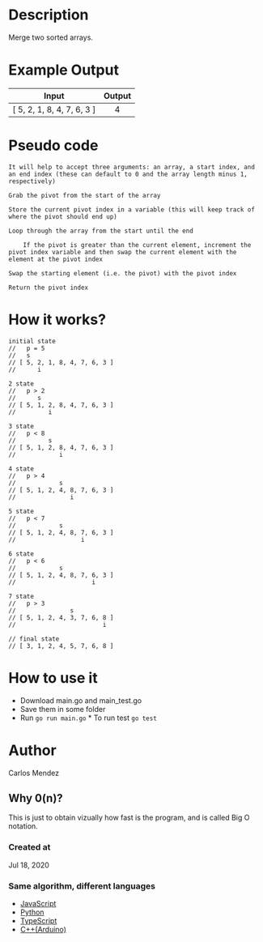 # Description

Merge two sorted arrays.

# Example Output

|           Input            | Output |
| :------------------------: | :----: |
| [ 5, 2, 1, 8, 4, 7, 6, 3 ] |   4    |

# Pseudo code

```
It will help to accept three arguments: an array, a start index, and an end index (these can default to 0 and the array length minus 1, respectively)

Grab the pivot from the start of the array

Store the current pivot index in a variable (this will keep track of where the pivot should end up)

Loop through the array from the start until the end

    If the pivot is greater than the current element, increment the pivot index variable and then swap the current element with the element at the pivot index

Swap the starting element (i.e. the pivot) with the pivot index

Return the pivot index
```

# How it works?

```
initial state
//   p = 5
//   s
// [ 5, 2, 1, 8, 4, 7, 6, 3 ]
//      i

2 state
//   p > 2
//      s
// [ 5, 1, 2, 8, 4, 7, 6, 3 ]
//         i

3 state
//   p < 8
//         s
// [ 5, 1, 2, 8, 4, 7, 6, 3 ]
//            i

4 state
//   p > 4
//            s
// [ 5, 1, 2, 4, 8, 7, 6, 3 ]
//               i

5 state
//   p < 7
//            s
// [ 5, 1, 2, 4, 8, 7, 6, 3 ]
//                  i

6 state
//   p < 6
//            s
// [ 5, 1, 2, 4, 8, 7, 6, 3 ]
//                     i

7 state
//   p > 3
//               s
// [ 5, 1, 2, 4, 3, 7, 6, 8 ]
//                        i

// final state
// [ 3, 1, 2, 4, 5, 7, 6, 8 ]

```

# How to use it

-   Download main.go and main_test.go
-   Save them in some folder
-   Run `go run main.go` \* To run test `go test`

# Author

Carlos Mendez

## Why 0(n)?

This is just to obtain vizually how fast is the program, and is called Big O notation.

### Created at

Jul 18, 2020

### Same algorithm, different languages

-   [JavaScript](https://github.com/cjairm/javascript/tree/master/Algorithms-JS/015_get_pivot_quick_sort)
-   [Python](https://github.com/cjairm/python/tree/master/Algoritms-Py/015_get_pivot_quick_sort)
-   [TypeScript](https://github.com/cjairm/typescript/tree/master/Algorithms-TS/015_get_pivot_quick_sort)
-   [C++(Arduino)](https://github.com/cjairm/arduino/tree/master/Algorithms-Cpp/015_get_pivot_quick_sort)
